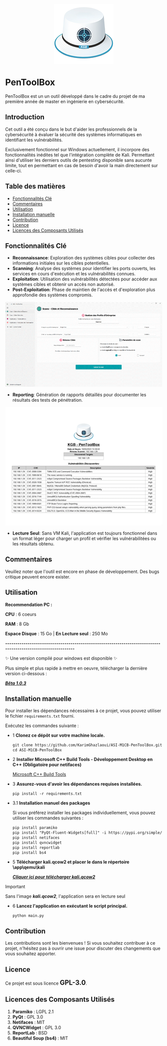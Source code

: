 <p align="center">
  <img src="./app/resource/images/logo.png">
</p>

# PenToolBox

PenToolBox est un un outil développé dans le cadre du projet de ma première année de master en ingénierie en cybersécurité.

## Introduction

Cet outil a été conçu dans le but d'aider les professionnels de la cybersécurité à évaluer la sécurité des systèmes informatiques en identifiant les vulnérabilités.

Exclusivement fonctionnel sur Windows actuellement, il incorpore des fonctionnalités inédites tel que l'intégration complète de Kali.
Permettant ainsi d'utiliser les derniers outils de pentesting disponible sans aucunte limite, tout en permettant en cas de besoin d'avoir la main directement sur celle-ci.

## Table des matières
 
- [Fonctionnalités Clé](#fonctionnalités-clé)
- [Commentaires](#commentaires)
- [Utilisation](#utilisation)
- [Installation manuelle](#installation-manuelle)
- [Contribution](#contribution)
- [Licence](#licence)
- [Licences des Composants Utilisés](#licences-des-composants-utilisés)

## Fonctionnalités Clé

- **Reconnaissance**: Exploration des systèmes cibles pour collecter des informations initiales sur les cibles potentielles.
- **Scanning**: Analyse des systèmes pour identifier les ports ouverts, les services en cours d'exécution et les vulnérabilités connues.
- **Exploitation**: Utilisation des vulnérabilités détectées pour accéder aux systèmes cibles et obtenir un accès non autorisé.
- **Post-Exploitation**: Phase de maintien de l'accès et d'exploration plus approfondie des systèmes compromis.

<p align="center">
  <img src="./images/demo.gif">
</p>

- **Reporting**: Génération de rapports détaillés pour documenter les résultats des tests de pénétration.

<p align="center">
  <img src="./images/rapport.gif">
</p>

- **Lecture Seul**: Sans VM Kali, l'application est toujours fonctionnel dans un format léger pour charger un profil et vérifier les vulnérabilitées ou les résultats obtenu.

## Commentaires

Veuillez noter que l'outil est encore en phase de développement. 
Des bugs critique peuvent encore exister.

## Utilisation

**Recommendation PC :**

**CPU** : 6 coeurs

**RAM** : 8 Gb

**Espace Disque** : 15 Go | **En Lecture seul** : 250 Mo

**--------------------------------------------------------------------------------------------------------------**

✨ Une version compilé pour windows est disponible ✨

Plus simple et plus rapide à mettre en oeuvre, télécharger la dernière version ci-dessous :

  [***Bêta 1.0.3***](https://github.com/KarimGhazlaoui/ASI-M1CB-PenToolBox/releases/tag/1.0.3)<br>


## Installation manuelle

Pour installer les dépendances nécessaires à ce projet, vous pouvez utiliser le fichier `requirements.txt` fourni. 

Exécutez les commandes suivante :

- 1 **Clonez ce dépôt sur votre machine locale.**
  ```console
  git clone https://github.com/KarimGhazlaoui/ASI-M1CB-PenToolBox.git
  cd ASI-M1CB-PenToolBox
  ```

- 2 **Installer Microsoft C++ Build Tools - Développement Desktop en C++ (Obligatoire pour netifaces)**

    [Microsoft C++ Build Tools](https://visualstudio.microsoft.com/visual-cpp-build-tools)<br>


- 3 **Assurez-vous d'avoir les dépendances requises installées.**
  ```console
  pip install -r requirements.txt
  ```
 - 3.1 **Installation manuel des packages**

      Si vous préférez installer les packages individuellement, vous pouvez utiliser les commandes suivantes :
    ```console
    pip install paramiko
    pip install "PyQt-Fluent-Widgets[full]" -i https://pypi.org/simple/
    pip install netifaces
    pip install qvncwidget
    pip install reportlab
    pip install bs4
    ```

- 5 **Télécharger kali.qcow2 et placer le dans le répertoire \app\qemu\kali**
   
     [***Cliquer ici pour télécharger kali.qcow2***](https://drive.google.com/file/d/19TkXSNwm6RxxnFsOpfuVuTnsTJIXfvee/view?usp=sharing)<br>

> [!IMPORTANT]
> Sans l'image ***kali.qcow2***, l'application sera en lecture seul
     
- 6 **Lancez l'application en exécutant le script principal.**
  ```console
  python main.py
  ```



## Contribution
Les contributions sont les bienvenues ! Si vous souhaitez contribuer à ce projet, n'hésitez pas à ouvrir une issue pour discuter des changements que vous souhaitez apporter.

## Licence
Ce projet est sous licence <span style="font-size:1.5em; font-weight:bold;">GPL-3.0</span>.

## Licences des Composants Utilisés

1. **Paramiko** : LGPL 2.1
2. **PyQt** : GPL 3.0
3. **Netifaces** : MIT
4. **QVNCWidget** : GPL 3.0
5. **ReportLab** : BSD
6. **Beautiful Soup (bs4)** : MIT
